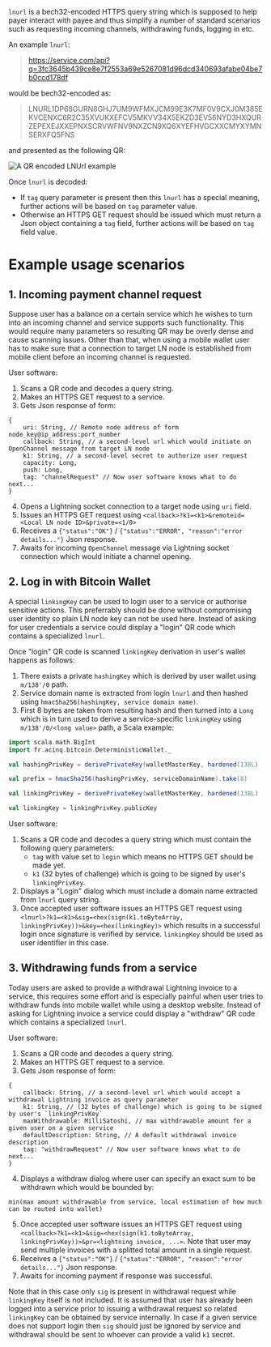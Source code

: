 `lnurl` is a bech32-encoded HTTPS query string which is supposed to help payer interact with payee and thus simplify a number of standard scenarios such as requesting incoming channels, withdrawing funds, logging in etc.

An example `lnurl`: 
> https://service.com/api?q=3fc3645b439ce8e7f2553a69e5267081d96dcd340693afabe04be7b0ccd178df

would be bech32-encoded as:
> LNURL1DP68GURN8GHJ7UM9WFMXJCM99E3K7MF0V9CXJ0M385EKVCENXC6R2C35XVUKXEFCV5MKVV34X5EKZD3EV56NYD3HXQURZEPEXEJXXEPNXSCRVWFNV9NXZCN9XQ6XYEFHVGCXXCMYXYMNSERXFQ5FNS

and presented as the following QR:

![A QR encoded LNUrl example](https://i.imgur.com/HbB7U1K.png)

Once `lnurl` is decoded:
- If `tag` query parameter is present then this `lnurl` has a special meaning, further actions will be based on `tag` parameter value.
- Otherwise an HTTPS GET request should be issued which must return a Json object containing a `tag` field, further actions will be based on `tag` field value.


# Example usage scenarios

## 1. Incoming payment channel request  
Suppose user has a balance on a certain service which he wishes to turn into an incoming channel and service supports such functionality. This would require many parameters so resulting QR may be overly dense and cause scanning issues. Other than that, when using a mobile wallet user has to make sure that a connection to target LN node is established from mobile client before an incoming channel is requested.

User software:
1. Scans a QR code and decodes a query string.
2. Makes an HTTPS GET request to a service.
3. Gets Json response of form: 
```
{
	uri: String, // Remote node address of form node_key@ip_address:port_number
	callback: String, // a second-level url which would initiate an OpenChannel message from target LN node
	k1: String, // a second-level secret to authorize user request 
	capacity: Long,
	push: Long,
	tag: "channelRequest" // Now user software knows what to do next...
}
```
4. Opens a Lightning socket connection to a target node using `uri` field.
5. Issues an HTTPS GET request using `<callback>?k1=<k1>&remoteid=<Local LN node ID>&private=<1/0>`
6. Receives a `{"status":"OK"}` / `{"status":"ERROR", "reason":"error details..."}` Json response.
7. Awaits for incoming `OpenChannel` message via Lightning socket connection which would initiate a channel opening.


## 2. Log in with Bitcoin Wallet
A special `linkingKey` can be used to login user to a service or authorise sensitive actions. This preferrably should be done without compromising user identity so plain LN node key can not be used here. Instead of asking for user credentials a service could display a "login" QR code which contains a specialized `lnurl`.

Once "login" QR code is scanned `linkingKey` derivation in user's wallet happens as follows:
1. There exists a private `hashingKey` which is derived by user wallet using `m/138'/0` path.
2. Service domain name is extracted from login `lnurl` and then hashed using `hmacSha256(hashingKey, service domain name)`.
3. First 8 bytes are taken from resulting hash and then turned into a `Long` which is in turn used to derive a service-specific `linkingKey` using `m/138'/0/<long value>` path, a Scala example:

```Scala
import scala.math.BigInt
import fr.acinq.bitcoin.DeterministicWallet._

val hashingPrivKey = derivePrivateKey(walletMasterKey, hardened(138L) :: 0L :: Nil)

val prefix = hmacSha256(hashingPrivKey, serviceDomainName).take(8)

val linkingPrivKey = derivePrivateKey(walletMasterKey, hardened(138L) :: 0L :: BigInt(prefix).toLong :: Nil)

val linkingKey = linkingPrivKey.publicKey
```

User software:
1. Scans a QR code and decodes a query string which must contain the following query parameters:
	- `tag` with value set to `login` which means no HTTPS GET should be made yet.
	- `k1` (32 bytes of challenge) which is going to be signed by user's `linkingPrivKey`.
2. Displays a "Login" dialog which must include a domain name extracted from `lnurl` query string.
3. Once accepted user software issues an HTTPS GET request using `<lnurl>?k1=<k1>&sig=<hex(sign(k1.toByteArray, linkingPrivKey))>&key=<hex(linkingKey)>` which results in a successful login once signature is verified by service. `linkingKey` should be used as user identifier in this case.


## 3. Withdrawing funds from a service
Today users are asked to provide a withdrawal Lightning invoice to a service, this requires some effort and is especially painful when user tries to withdraw funds into mobile wallet while using a desktop website. Instead of asking for Lightning invoice a service could display a "withdraw" QR code which contains a specialized `lnurl`.

User software:
1. Scans a QR code and decodes a query string.
2. Makes an HTTPS GET request to a service.
3. Gets Json response of form: 
```
{
	callback: String, // a second-level url which would accept a withdrawal Lightning invoice as query parameter
	k1: String, // (32 bytes of challenge) which is going to be signed by user's `linkingPrivKey`
	maxWithdrawable: MilliSatoshi, // max withdrawable amount for a given user on a given service
	defaultDescription: String, // A default withdrawal invoice description
	tag: "withdrawRequest" // Now user software knows what to do next...
}
```
4. Displays a withdraw dialog where user can specify an exact sum to be withdrawn which would be bounded by: 
```
min(max amount withdrawable from service, local estimation of how much can be routed into wallet)
```
5. Once accepted user software issues an HTTPS GET request using `<callback>?k1=<k1>&sig=<hex(sign(k1.toByteArray, linkingPrivKey))>&pr=<lightning invoice, ...>`. Note that user may send multiple invoices with a splitted total amount in a single request.
6. Receives a `{"status":"OK"}` / `{"status":"ERROR", "reason":"error details..."}` Json response.
7. Awaits for incoming payment if response was successful.

Note that in this case only `sig` is present in withdrawal request while `linkingKey` itself is not included. It is assumed that user has already been logged into a service prior to issuing a withdrawal request so related `linkingKey` can be obtained by service internally. In case if a given service does not support login then `sig` should just be ignored by service and withdrawal should be sent to whoever can provide a valid `k1` secret.
